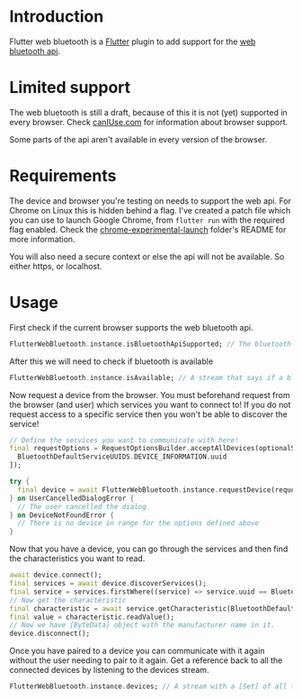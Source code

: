 # Introduction

Flutter web bluetooth is a [Flutter](https://flutter.dev/) plugin to add support for the 
[web bluetooth api](https://developer.mozilla.org/en-US/docs/Web/API/Web_Bluetooth_API).

# Limited support

The web bluetooth is still a draft, because of this it is not (yet) supported in every browser. 
Check [canIUse.com](https://caniuse.com/web-bluetooth) for information about browser support.

Some parts of the api aren't available in every version of the browser.

# Requirements

The device and browser you're testing on needs to support the web api. For Chrome on Linux this is hidden behind a flag.
I've created a patch file which you can use to launch Google Chrome, from `flutter run` with the required flag enabled.
Check the [chrome-experimental-launch](./chrome-experimental-launch) folder's README for more information.

You will also need a secure context or else the api will not be available. So either https, or localhost.

# Usage

First check if the current browser supports the web bluetooth api.

```dart
FlutterWebBluetooth.instance.isBluetoothApiSupported; // The bluetooth api exists in this user agent.
```

After this we will need to check if bluetooth is available

```dart
FlutterWebBluetooth.instance.isAvailable; // A stream that says if a bluetooth adapter is available to the browser.
```

Now request a device from the browser.
You must beforehand request from the browser (and user) which services you want to connect to! If you do not request
access to a specific service then you won't be able to discover the service!

```dart
// Define the services you want to communicate with here!
final requestOptions = RequestOptionsBuilder.acceptAllDevices(optionalServices: [
  BluetoothDefaultServiceUUIDS.DEVICE_INFORMATION.uuid
]);

try {
  final device = await FlutterWebBluetooth.instance.requestDevice(requestOptions);
} on UserCancelledDialogError {
  // The user cancelled the dialog
} on DeviceNotFoundError {
  // There is no device in range for the options defined above
}
```

Now that you have a device, you can go through the services and then find the characteristics you want to read.

```dart
await device.connect();
final services = await device.discoverServices();
final service = services.firstWhere((service) => service.uuid == BluetoothDefaultServiceUUIDS.DEVICE_INFORMATION.uuid);
// Now get the characteristic
final characteristic = await service.getCharacteristic(BluetoothDefaultCharacteristicUUIDS.MANUFACTURER_NAME_STRING.uuid);
final value = characteristic.readValue();
// Now we have [ByteData] object with the manufacturer name in it.
device.disconnect();
```

Once you have paired to a device you can communicate with it again without the user needing to pair to it again. Get a
reference back to all the connected devices by listening to the devices stream.
```dart
FlutterWebBluetooth.instance.devices; // A stream with a [Set] of all the devices that the user has paired, and given permission for.
```
